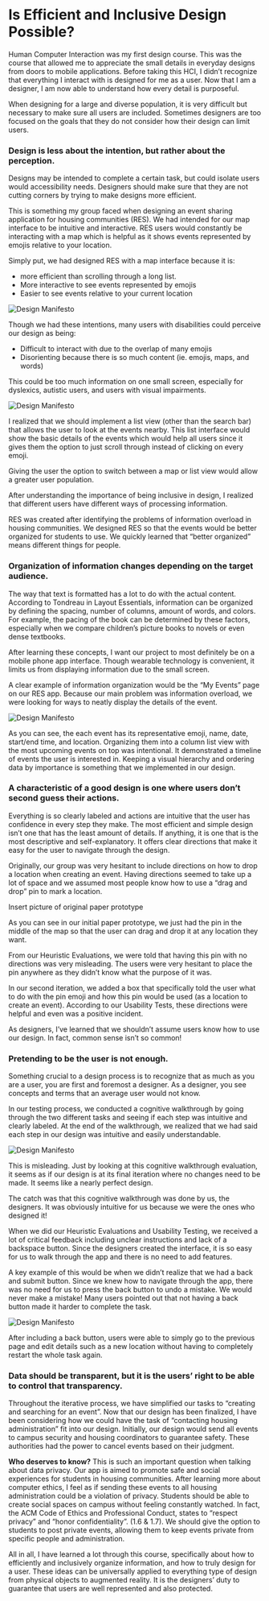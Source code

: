 # Is Efficient and Inclusive Design Possible?

Human Computer Interaction was my first design course. This was the course that allowed me to appreciate the small details in everyday designs from doors to mobile applications. Before taking this HCI, I didn’t recognize that everything I interact with is designed for me as a user. Now that I am a designer, I am now able to understand how every detail is purposeful.

When designing for a large and diverse population, it is very difficult but necessary to make sure all users are included. Sometimes designers are too focused on the goals that they do not consider how their design can limit users. 
 
### Design is less about the intention, but rather about the perception.

Designs may be intended to complete a certain task, but could isolate users would accessibility needs. Designers should make sure that they are not cutting corners by trying to make designs more efficient. 

This is something my group faced when designing an event sharing application for housing communities (RES). We had intended for our map interface to be intuitive and interactive. 
RES users would constantly be interacting with a map which is helpful as it shows events represented by emojis relative to your location. 

Simply put, we had designed RES with a map interface because it is:
- more efficient than scrolling through a long list.
- More interactive to see events represented by emojis
- Easier to see events relative to your current location

![Design Manifesto](/img/Home1.jpg)

Though we had these intentions, many users with disabilities could perceive our design as being:
- Difficult to interact with due to the overlap of many emojis
- Disorienting because there is so much content (ie. emojis, maps, and words)

This could be too much information on one small screen, especially for dyslexics, autistic users, and users with visual impairments. 

![Design Manifesto](/img/Events1.jpg)

I realized that we should implement a list view (other than the search bar) that allows the user to look at the events nearby. This list interface would show the basic details of the events which would help all users since it gives them the option to just scroll through instead of clicking on every emoji. 

Giving the user the option to switch between a map or list view would allow a greater user population. 
 
After understanding the importance of being inclusive in design, I realized that different users have different ways of processing information.

RES was created after identifying the problems of information overload in housing communities. We designed RES so that the events would be better organized for students to use. We quickly learned that “better organized” means different things for people. 

### Organization of information changes depending on the target audience.

The way that text is formatted has a lot to do with the actual content. According to Tondreau in Layout Essentials, information can be organized by defining the spacing, number of columns, amount of words, and colors. For example, the pacing of the book can be determined by these factors, especially when we compare children’s picture books to novels or even dense textbooks. 

After learning these concepts, I want our project to most definitely be on a mobile phone app interface. Though wearable technology is convenient, it limits us from displaying information due to the small screen. 

A clear example of information organization would be the “My Events” page on our RES app. Because our main problem was information overload, we were looking for ways to neatly display the details of the event. 

![Design Manifesto](/img/double.jpg)

As you can see, the each event has its representative emoji, name, date, start/end time, and location. Organizing them into a column list view with the most upcoming events on top was intentional. It demonstrated a timeline of events the user is interested in. Keeping a visual hierarchy and ordering data by importance is something that we implemented in our design. 

### A characteristic of a good design is one where users don’t second guess their actions. 

Everything is so clearly labeled and actions are intuitive that the user has confidence in every step they make. The most efficient and simple design isn’t one that has the least amount of details. If anything, it is one that is the most descriptive and self-explanatory. It offers clear directions that make it easy for the user to navigate through the design.

Originally, our group was very hesitant to include directions on how to drop a location when creating an event. Having directions seemed to take up a lot of space and we assumed most people know how to use a “drag and drop” pin to mark a location. 

Insert picture of original paper prototype

As you can see in our initial paper prototype, we just had the pin in the middle of the map so that the user can drag and drop it at any location they want. 

From our Heuristic Evaluations, we were told that having this pin with no directions was very misleading. The users were very hesitant to place the pin anywhere as they didn’t know what the purpose of it was. 

In our second iteration, we added a box that specifically told the user what to do with the pin emoji and how this pin would be used (as a location to create an event). According to our Usability Tests, these directions were helpful and even was a positive incident. 

As designers, I’ve learned that we shouldn’t assume users know how to use our design. In fact, common sense isn’t so common! 

### Pretending to be the user is not enough. 

Something crucial to a design process is to recognize that as much as you are a user, you are first and foremost a designer. As a designer, you see concepts and terms that an average user would not know. 

In our testing process, we conducted a cognitive walkthrough by going through the two different tasks and seeing if each step was intuitive and clearly labeled. At the end of the walkthrough, we realized that we had said each step in our design was intuitive and easily understandable. 

![Design Manifesto](/img/cognitive.jpeg)

This is misleading. Just by looking at this cognitive walkthrough evaluation, it seems as if our design is at its final iteration where no changes need to be made. It seems like a nearly perfect design. 

The catch was that this cognitive walkthrough was done by us, the designers. It was obviously intuitive for us because we were the ones who designed it! 

When we did our Heuristic Evaluations and Usability Testing, we received a lot of critical feedback including unclear instructions and lack of a backspace button. Since the designers created the interface, it is so easy for us to walk through the app and there is no need to add features. 

A key example of this would be when we didn’t realize that we had a back and submit button. Since we knew how to navigate through the app, there was no need for us to press the back button to undo a mistake. We would never make a mistake! Many users pointed out that not having a back button made it harder to complete the task. 

![Design Manifesto](/img/back.jpeg)

After including a back button, users were able to simply go to the previous page and edit details such as a new location without having to completely restart the whole task again. 

### Data should be transparent, but it is the users’ right to be able to control that transparency. 

Throughout the iterative process, we have simplified our tasks to “creating and searching for an event”. Now that our design has been finalized, I have been considering how we could have the task of “contacting housing administration” fit into our design. Initially, our design would send all events to campus security and housing coordinators to guarantee safety. These authorities had the power to cancel events based on their judgment. 

**Who deserves to know?** This is such an important question when talking about data privacy. Our app is aimed to promote safe and social experiences for students in housing communities. 
After learning more about computer ethics, I feel as if sending these events to all housing administration could be a violation of privacy. Students should be able to create social spaces on campus without feeling constantly watched. In fact, the ACM Code of Ethics and Professional Conduct, states to “respect privacy” and “honor confidentiality”. (1.6 & 1.7). We should give the option to students to post private events, allowing them to keep events private from specific people and administration. 

All in all, I have learned a lot through this course, specifically about how to efficiently and inclusively organize information, and how to truly design for a user. These ideas can be universally applied to everything type of design from physical objects to augmented reality. It is the designers’ duty to guarantee that users are well represented and also protected. 



